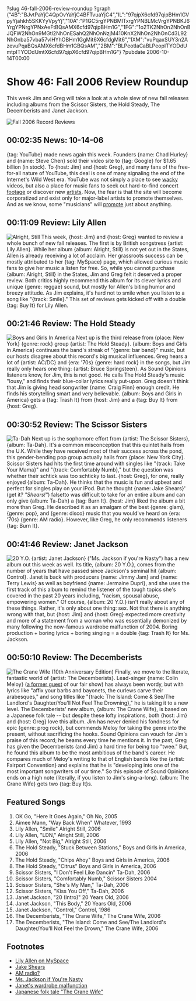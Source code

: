 ?slug 46-fall-2006-review-roundup
?graph {"4B":"BJvtPaYjC4QpOvYaYjC4BFTvuaYjC4","IL":"97qipX6cfd97qipBHm1GVpyYjahkh5SKKYyVpyYj","10A":"P1GC5rgYPNBMlTxrgYPNBLMcVrgYPNBKJ6YrgYPNrgYPNxAeFtBQsAMX6cfd97qipBHm1G","1FG":"1o2TK2NhOn2NhOnBJQFW2NhOn9MGtl2NhOnESahQ2NhOnNzjM410KnX2NhOn2NhOnCd3L92NhOnba57vba57vlHYhOBHm1GgMit6X6cfdgMit6","1XM":"vuPqaxSUY3n2AzevuPqaBQsAMX6cfdBHm1GBQsAM","2BM":"BLPeotIaCaBLPeopITYODdUmtpITYODdUmtX6cfd97qipX6cfd97qipBHm1G"}
?pubdate 2006-10-14T00:00

# Show 46: Fall 2006 Review Roundup
This week Jim and Greg will take a look at a whole slew of new fall releases including albums from the Scissor Sisters, the Hold Steady, The Decemberists and Janet Jackson.

![Fall 2006 Record Reviews](http://static.soundopinions.org/images/2006/recordreviews.jpg)

## 00:02:35 News: 10-14-06
{tag: YouTube} made news again this week. Founders {name: Chad Hurley} and {name: Steve Chen} sold their video site to {tag: Google} for $1.65 billion (in stock). To {host: Jim} and {host: Greg}, and many fans of the free-for-all nature of YouTube, this deal is one of many signaling the end of the Internet's Wild West era. YouTube was not simply a place to see [wacky](https://www.youtube.com/watch?v=N2rZxCrb7iU) videos, but also a place for music fans to seek out hard-to-find concert [footage](https://www.youtube.com/watch?v=RIy8nf07UZ4&mode=related&search=feelies) or discover new [artists](https://www.youtube.com/watch?v=dTAAsCNK7RA&feature=kp). Now, the fear is that the site will become corporatized and exist only for major-label artists to promote themselves. And as we know, some "musicians" will [promote](https://www.youtube.com/watch?v=XLcPIolG_8E) just about anything.

## 00:11:09 Review: Lily Allen
![Alright, Still](http://is3.mzstatic.com/image/thumb/Music4/v4/43/f5/2d/43f52df2-8934-c345-885e-0c61745af5ec/source/600x600bb.jpg "157063999/742457583")
This week, {host: Jim} and {host: Greg} wanted to review a whole bunch of new fall releases. The first is by British songstress {artist: Lily Allen}. While her album {album: Alright, Still} is not yet out in the States, Allen is already receiving a lot of acclaim. Her grassroots success can be mostly attributed to her {tag: MySpace} page, which allowed curious music fans to give her music a listen for free. So, while you cannot purchase {album: Alright, Still} in the States, Jim and Greg felt it deserved a proper review. Both critics highly recommend this album for its clever lyrics and unique {genre: reggae} sound, but mostly for Allen's biting humor and breezy attitude. As Jim explains, it's hard not to smile when you listen to a song like "{track: Smile}." This set of reviews gets kicked off with a double {tag: Buy It} for Lily Allen.

## 00:21:46 Review: The Hold Steady
![Boys and Girls In America](https://upload.wikimedia.org/wikipedia/en/5/52/The_Hold_Steady_-_Boys_and_Girls_in_America_cover.jpg "19552743/382884371")
Next up is the third release from {place: New York} {genre: rock} group {artist: The Hold Steady}. {album: Boys and Girls in America} continues the band's streak of "{genre: bar band}" music, but our hosts disagree about this record's big musical influences. Greg hears a lot of {artist: AC/DC} and {era: '70s} {genre: hard rock} in the songs, but Jim really only hears one thing: {artist: Bruce Springsteen}. As Sound Opinions listeners know, for Jim, this is not good. He calls The Hold Steady's music "lousy," and finds their blue-collar lyrics really put-upon. Greg doesn't think that Jim is giving head songwriter {name: Craig Finn} enough credit. He finds his storytelling smart and very believable. {album: Boys and Girls in America} gets a {tag: Trash It} from {host: Jim} and a {tag: Buy It} from {host: Greg}.

## 00:30:52 Review: The Scissor Sisters
![Ta-Dah](http://is1.mzstatic.com/image/thumb/Music/v4/f0/37/75/f03775ee-2067-b407-9358-9d6f3ed4d54f/source/600x600bb.jpg "5610556/193143577")
Next up is the sophomore effort from {artist: The Scissor Sisters}, {album: Ta-Dah}. It's a common misconception that this quintet hails from the U.K. While they have received most of their success across the pond, this gender-bending pop group actually hails from {place: New York City}. Scissor Sisters had hits the first time around with singles like "{track: Take Your Mama}" and "{track: Comfortably Numb}," but the question was whether their schtick was too schticky to last. {host: Greg}, for one, really enjoyed {album: Ta-Dah}. He thinks that the music is fun and upbeat and perfect for singles play on your iPod. But he thought {name: Jake Shears}' (get it? *"Shears!"*) falsetto was difficult to take for an entire album and can only give {album: Ta-Dah} a {tag: Burn It}. {host: Jim} liked the album a bit more than Greg. He described it as an amalgam of the best {genre: glam}, {genre: pop}, and {genre: disco} music that you would've heard on {era: '70s} {genre: AM radio}. However, like Greg, he only recommends listeners {tag: Burn It}.

## 00:41:46 Review: Janet Jackson
![20 Y.O.](http://is4.mzstatic.com/image/thumb/Music6/v4/3c/b4/e8/3cb4e808-0f7e-5a6b-5159-025e6ce427c2/source/600x600bb.jpg "1272779/724639781")
{artist: Janet Jackson} ("Ms. Jackson if you're Nasty") has a new album out this week as well. Its title, {album: 20 Y.O.}, comes from the number of years that have passed since Jackson's seminal hit {album: Control}. Janet is back with producers {name: Jimmy Jam} and {name: Terry Lewis} as well as boyfriend {name: Jermaine Dupri}, and she uses the first track of this album to remind the listener of the tough topics she's covered in the past 20 years including, "racism, spousal abuse, empowering women." Of course, {album: 20 Y.O.} isn't really about any of these things. Rather, it's only about one thing: sex. Not that there is anything wrong with that, but {host: Jim} and {host: Greg} expected more creativity and more of a statement from a woman who was essentially demonized by many following the now-famous wardrobe malfunction of 2004. Boring production + boring lyrics + boring singing = a double {tag: Trash It} for Ms. Jackson.

## 00:50:10 Review: The Decemberists
![The Crane Wife (10th Anniversary Edition)](http://is5.mzstatic.com/image/thumb/Music71/v4/f7/5a/f7/f75af714-8059-a52e-c7ba-00c9ae864b0c/source/600x600bb.jpg "3205453/1182002845")
Finally, we move to the literate, fantastic world of {artist: The Decemberists}. Lead-singer {name: Colin Meloy} ([a former guest](show/9/) of our fair show) has always been wordy, but with lyrics like "affix your barbs and bayonets, the curlews carve their arabesques," and song titles like "{track: The Island: Come & See/The Landlord's Daughter/You'll Not Feel The Drowning}," he is taking it to a new level. The Decemberists' new album, {album: The Crane Wife}, is based on a Japanese folk tale -- but despite these lofty inspirations, both {host: Jim} and {host: Greg} love this album. Jim has never denied his fondness for epic {genre: prog rock}, but commends Meloy for taking the genre into the present, without sacrificing the hooks. Sound Opinions can vouch for Jim's praise of this record; he beams every time he mentions it. In the past, Greg has given the Decemberists (and Jim) a hard time for being too "twee." But, he found this album to be the most ambitious of the band's career. He compares much of Meloy's writing to that of English bands like the {artist: Fairport Convention} and explains that he is "developing into one of the most important songwriters of our time." So this episode of Sound Opinions ends on a high note (literally, if you listen to Jim's sing-a-long). {album: The Crane Wife} gets two {tag: Buy It}s.

## Featured Songs
1. OK Go, "Here It Goes Again," Oh No, 2005
2. Aimee Mann, "Way Back When" Whatever, 1993
3. Lily Allen, "Smile" Alright Still, 2006
4. Lily Allen, "LDN," Alright Still, 2006
5. Lily Allen, "Not Big," Alright Still, 2006
6. The Hold Steady, "Stuck Between Stations," Boys and Girls in America, 2006
7. The Hold Steady, "Chips Ahoy" Boys and Girls in America, 2006
8. The Hold Steady, "Citrus" Boys and Girls in America, 2006
9. Scissor Sisters, "I Don't Feel Like Dancin" Ta-Dah, 2006
10. Scissor Sisters, "Comfortably Numb," Scissor Sisters 2004
11. Scissor Sisters, "She's My Man," Ta-Dah, 2006
12. Scissor Sisters, "Kiss You Off," Ta-Dah, 2006
13. Janet Jackson, "20 (Intro)" 20 Years Old, 2006
14. Janet Jackson, "This Body," 20 Years Old, 2006
15. Janet Jackson, "Control," Control, 1986
16. The Decemberists, "The Crane Wife," The Crane Wife, 2006
17. The Decemberists, "The Island: Come and See/The Landlord's Daughter/You'll Not Feel the Drown," The Crane Wife, 2006

## Footnotes
- [Lily Allen on MySpace](http://www.myspace.com/lilymusic)
- [Jake Shears](http://en.wikipedia.org/wiki/Jake_Shears)
- [AM radio?](http://en.wikipedia.org/wiki/AM_radio)
- [Ms. Jackson if You're Nasty](http://www.lyricsdownload.com/jackson-janet-nasty-lyrics.html)
- [Janet's wardrobe malfunction](http://www.cnn.com/2004/US/02/02/superbowl.jackson/)
- [Japanese folk tale "The Crane Wife"](http://japanfolklore.blogspot.com/2008/08/tsuru-no-ongaeshi.html)
